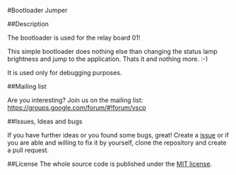#Bootloader Jumper

##Description

The bootloader is used for the relay board 01!

This simple bootloader does nothing else than changing the status lamp brightness and jump
to the application. Thats it and nothing more. :-)

It is used only for debugging purposes.

##Mailing list

Are you interesting? Join us on the mailing list: https://groups.google.com/forum/#!forum/vscp

##Issues, Ideas and bugs

If you have further ideas or you found some bugs, great! Create a [issue](https://github.com/BlueAndi/vscp-framework/issues) or if
you are able and willing to fix it by yourself, clone the repository and create a pull request.

##License
The whole source code is published under the [MIT license](http://choosealicense.com/licenses/mit/).
